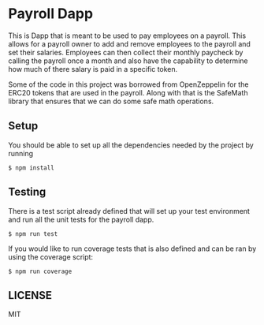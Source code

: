 # Payroll Dapp

This is Dapp that is meant to be used to pay employees on a payroll. This allows
for a payroll owner to add and remove employees to the payroll and set their salaries.
Employees can then collect their monthly paycheck by calling the payroll once a month
and also have the capability to determine how much of there salary is paid in a specific
token.

Some of the code in this project was borrowed from OpenZeppelin for the ERC20 tokens that
are used in the payroll. Along with that is the SafeMath library that ensures that we
can do some safe math operations.

## Setup

You should be able to set up all the dependencies needed by the project by running

```
$ npm install
```

## Testing

There is a test script already defined that will set up your test environment and
run all the unit tests for the payroll dapp.

```
$ npm run test
```

If you would like to run coverage tests that is also defined and can be ran by using
the coverage script:

```
$ npm run coverage
```

## LICENSE

MIT
